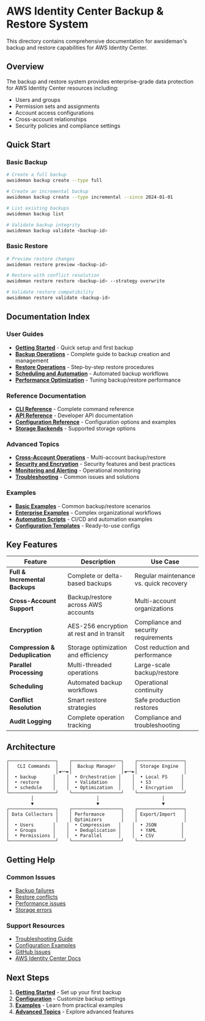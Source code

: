 # AWS Identity Center Backup & Restore System

This directory contains comprehensive documentation for awsideman's backup and restore capabilities for AWS Identity Center.

## Overview

The backup and restore system provides enterprise-grade data protection for AWS Identity Center resources including:
- Users and groups
- Permission sets and assignments
- Account access configurations
- Cross-account relationships
- Security policies and compliance settings

## Quick Start

### Basic Backup
```bash
# Create a full backup
awsideman backup create --type full

# Create an incremental backup
awsideman backup create --type incremental --since 2024-01-01

# List existing backups
awsideman backup list

# Validate backup integrity
awsideman backup validate <backup-id>
```

### Basic Restore
```bash
# Preview restore changes
awsideman restore preview <backup-id>

# Restore with conflict resolution
awsideman restore restore <backup-id> --strategy overwrite

# Validate restore compatibility
awsideman restore validate <backup-id>
```

## Documentation Index

### User Guides
- **[Getting Started](getting-started.md)** - Quick setup and first backup
- **[Backup Operations](backup-operations.md)** - Complete guide to backup creation and management
- **[Restore Operations](restore-operations.md)** - Step-by-step restore procedures
- **[Scheduling and Automation](scheduling.md)** - Automated backup workflows
- **[Performance Optimization](performance.md)** - Tuning backup/restore performance

### Reference Documentation
- **[CLI Reference](cli-reference.md)** - Complete command reference
- **[API Reference](api-reference.md)** - Developer API documentation
- **[Configuration Reference](configuration.md)** - Configuration options and examples
- **[Storage Backends](storage-backends.md)** - Supported storage options

### Advanced Topics
- **[Cross-Account Operations](cross-account.md)** - Multi-account backup/restore
- **[Security and Encryption](security.md)** - Security features and best practices
- **[Monitoring and Alerting](monitoring.md)** - Operational monitoring
- **[Troubleshooting](troubleshooting.md)** - Common issues and solutions

### Examples
- **[Basic Examples](examples/basic-examples.md)** - Common backup/restore scenarios
- **[Enterprise Examples](examples/enterprise-examples.md)** - Complex organizational workflows
- **[Automation Scripts](examples/automation-scripts.md)** - CI/CD and automation examples
- **[Configuration Templates](examples/configuration-templates.md)** - Ready-to-use configs

## Key Features

| Feature | Description | Use Case |
|---------|-------------|----------|
| **Full & Incremental Backups** | Complete or delta-based backups | Regular maintenance vs. quick recovery |
| **Cross-Account Support** | Backup/restore across AWS accounts | Multi-account organizations |
| **Encryption** | AES-256 encryption at rest and in transit | Compliance and security requirements |
| **Compression & Deduplication** | Storage optimization and efficiency | Cost reduction and performance |
| **Parallel Processing** | Multi-threaded operations | Large-scale backup/restore |
| **Scheduling** | Automated backup workflows | Operational continuity |
| **Conflict Resolution** | Smart restore strategies | Safe production restores |
| **Audit Logging** | Complete operation tracking | Compliance and troubleshooting |

## Architecture

```
┌─────────────────┐    ┌──────────────────┐    ┌─────────────────┐
│   CLI Commands  │    │  Backup Manager  │    │ Storage Engine  │
│                 │◄──►│                  │◄──►│                 │
│  • backup      │    │  • Orchestration │    │  • Local FS     │
│  • restore     │    │  • Validation    │    │  • S3           │
│  • schedule    │    │  • Optimization  │    │  • Encryption   │
└─────────────────┘    └──────────────────┘    └─────────────────┘
         │                       │                       │
         ▼                       ▼                       ▼
┌─────────────────┐    ┌──────────────────┐    ┌─────────────────┐
│ Data Collectors │    │ Performance      │    │ Export/Import   │
│                 │    │ Optimizers       │    │                 │
│  • Users       │    │  • Compression   │    │  • JSON         │
│  • Groups      │    │  • Deduplication │    │  • YAML         │
│  • Permissions │    │  • Parallel      │    │  • CSV          │
└─────────────────┘    └──────────────────┘    └─────────────────┘
```

## Getting Help

### Common Issues
- [Backup failures](troubleshooting.md#backup-failures)
- [Restore conflicts](troubleshooting.md#restore-conflicts)
- [Performance issues](troubleshooting.md#performance-issues)
- [Storage errors](troubleshooting.md#storage-errors)

### Support Resources
- [Troubleshooting Guide](troubleshooting.md)
- [Configuration Examples](examples/configuration-templates.md)
- [GitHub Issues](https://github.com/vikyol/awsideman/issues)
- [AWS Identity Center Docs](https://docs.aws.amazon.com/singlesignon/)

## Next Steps

1. **[Getting Started](getting-started.md)** - Set up your first backup
2. **[Configuration](configuration.md)** - Customize backup settings
3. **[Examples](examples/basic-examples.md)** - Learn from practical examples
4. **[Advanced Topics](cross-account.md)** - Explore advanced features
